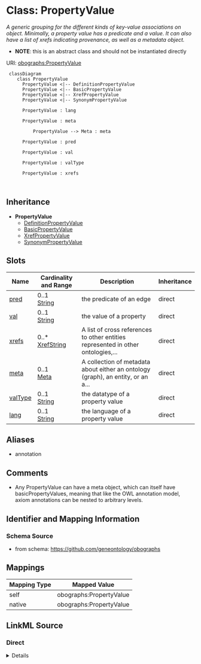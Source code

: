 

# Class: PropertyValue


_A generic grouping for the different kinds of key-value associations on object. Minimally, a property value has a predicate and a value. It can also have a list of xrefs indicating provenance, as well as a metadata object._




* __NOTE__: this is an abstract class and should not be instantiated directly


URI: [obographs:PropertyValue](https://github.com/geneontology/obographs/PropertyValue)




```{mermaid}
 classDiagram
    class PropertyValue
      PropertyValue <|-- DefinitionPropertyValue
      PropertyValue <|-- BasicPropertyValue
      PropertyValue <|-- XrefPropertyValue
      PropertyValue <|-- SynonymPropertyValue
      
      PropertyValue : lang
        
      PropertyValue : meta
        
          PropertyValue --> Meta : meta
        
      PropertyValue : pred
        
      PropertyValue : val
        
      PropertyValue : valType
        
      PropertyValue : xrefs
        
      
```





## Inheritance
* **PropertyValue**
    * [DefinitionPropertyValue](DefinitionPropertyValue.md)
    * [BasicPropertyValue](BasicPropertyValue.md)
    * [XrefPropertyValue](XrefPropertyValue.md)
    * [SynonymPropertyValue](SynonymPropertyValue.md)



## Slots

| Name | Cardinality and Range | Description | Inheritance |
| ---  | --- | --- | --- |
| [pred](pred.md) | 0..1 <br/> [String](String.md) | the predicate of an edge | direct |
| [val](val.md) | 0..1 <br/> [String](String.md) | the value of a property | direct |
| [xrefs](xrefs.md) | 0..* <br/> [XrefString](XrefString.md) | A list of cross references to other entities represented in other ontologies,... | direct |
| [meta](meta.md) | 0..1 <br/> [Meta](Meta.md) | A collection of metadata about either an ontology (graph), an entity, or an a... | direct |
| [valType](valType.md) | 0..1 <br/> [String](String.md) | the datatype of a property value | direct |
| [lang](lang.md) | 0..1 <br/> [String](String.md) | the language of a property value | direct |







## Aliases


* annotation



## Comments

* Any PropertyValue can have a meta object, which can itself have basicPropertyValues, meaning that like the OWL annotation model, axiom annotations can be nested to arbitrary levels.

## Identifier and Mapping Information







### Schema Source


* from schema: https://github.com/geneontology/obographs





## Mappings

| Mapping Type | Mapped Value |
| ---  | ---  |
| self | obographs:PropertyValue |
| native | obographs:PropertyValue |





## LinkML Source

<!-- TODO: investigate https://stackoverflow.com/questions/37606292/how-to-create-tabbed-code-blocks-in-mkdocs-or-sphinx -->

### Direct

<details>
```yaml
name: PropertyValue
description: A generic grouping for the different kinds of key-value associations
  on object. Minimally, a property value has a predicate and a value. It can also
  have a list of xrefs indicating provenance, as well as a metadata object.
comments:
- Any PropertyValue can have a meta object, which can itself have basicPropertyValues,
  meaning that like the OWL annotation model, axiom annotations can be nested to arbitrary
  levels.
from_schema: https://github.com/geneontology/obographs
aliases:
- annotation
abstract: true
slots:
- pred
- val
- xrefs
- meta
- valType
- lang

```
</details>

### Induced

<details>
```yaml
name: PropertyValue
description: A generic grouping for the different kinds of key-value associations
  on object. Minimally, a property value has a predicate and a value. It can also
  have a list of xrefs indicating provenance, as well as a metadata object.
comments:
- Any PropertyValue can have a meta object, which can itself have basicPropertyValues,
  meaning that like the OWL annotation model, axiom annotations can be nested to arbitrary
  levels.
from_schema: https://github.com/geneontology/obographs
aliases:
- annotation
abstract: true
attributes:
  pred:
    name: pred
    description: the predicate of an edge
    from_schema: https://github.com/geneontology/obographs
    rank: 1000
    slot_uri: rdf:predicate
    alias: pred
    owner: PropertyValue
    domain_of:
    - Edge
    - SynonymPropertyValue
    - PropertyValue
    - SynonymTypeDefinition
    range: string
  val:
    name: val
    description: the value of a property
    from_schema: https://github.com/geneontology/obographs
    aliases:
    - value
    rank: 1000
    slot_uri: rdf:object
    alias: val
    owner: PropertyValue
    domain_of:
    - PropertyValue
    range: string
  xrefs:
    name: xrefs
    description: A list of cross references to other entities represented in other
      ontologies, vocabularies, databases, or websites. The semantics of xrefs are
      intentionally weak, and most closely align with rdfs:seeAlso
    from_schema: https://github.com/geneontology/obographs
    exact_mappings:
    - oio:hasDbXref
    close_mappings:
    - rdfs:seeAlso
    rank: 1000
    multivalued: true
    alias: xrefs
    owner: PropertyValue
    domain_of:
    - Meta
    - PropertyValue
    range: XrefString
  meta:
    name: meta
    description: A collection of metadata about either an ontology (graph), an entity,
      or an axiom
    from_schema: https://github.com/geneontology/obographs
    aliases:
    - annotations
    rank: 1000
    alias: meta
    owner: PropertyValue
    domain_of:
    - GraphDocument
    - Graph
    - Node
    - Edge
    - PropertyValue
    - Axiom
    range: Meta
  valType:
    name: valType
    description: the datatype of a property value
    from_schema: https://github.com/geneontology/obographs
    aliases:
    - value type
    - datatype
    rank: 1000
    alias: valType
    owner: PropertyValue
    domain_of:
    - PropertyValue
    range: string
  lang:
    name: lang
    description: the language of a property value
    from_schema: https://github.com/geneontology/obographs
    rank: 1000
    alias: lang
    owner: PropertyValue
    domain_of:
    - PropertyValue
    range: string

```
</details>